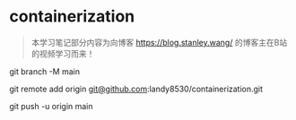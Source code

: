 # containerization
> 本学习笔记部分内容为向博客 https://blog.stanley.wang/ 的博客主在B站的视频学习而来！

git branch -M main

git remote add origin git@github.com:landy8530/containerization.git

git push -u origin main

